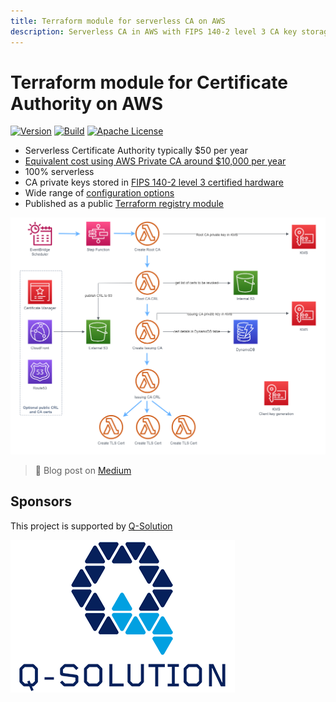 ```yaml
---
title: Terraform module for serverless CA on AWS
description: Serverless CA in AWS with FIPS 140-2 level 3 CA key storage and cost typically under $5 per month
---
```

# Terraform module for Certificate Authority on AWS

[![Version](https://img.shields.io/github/v/release/serverless-ca/terraform-aws-ca)](https://github.com/serverless-ca/terraform-aws-ca/releases/tag/v0.1.0)
[![Build](https://img.shields.io/github/actions/workflow/status/serverless-ca/terraform-aws-ca/.github%2Fworkflows%2Fecdsa_default.yml?branch=main)](https://github.com/serverless-ca/terraform-aws-ca/actions/workflows/ecdsa_default.yml)
[![Apache License](https://img.shields.io/badge/License-Apache%20v2-green.svg)](https://github.com/serverless-ca/terraform-aws-ca/blob/main/LICENSE.md)

* Serverless Certificate Authority typically $50 per year
* [Equivalent cost using AWS Private CA around $10,000 per year](./faq.md#how-did-you-work-out-the-cost-comparison-with-aws-private-ca)
* 100% serverless
* CA private keys stored in [FIPS 140-2 level 3 certified hardware](https://aws.amazon.com/about-aws/whats-new/2023/05/aws-kms-hsm-fips-security-level-3)
* Wide range of [configuration options](options.md)
* Published as a public [Terraform registry module](https://registry.terraform.io/modules/serverless-ca/ca/aws/latest)

![Alt text](assets/images/ca-architecture-options.png?raw=true "CA architecture")

> 📖 Blog post on [Medium](https://medium.com/@paulschwarzenberger/open-source-cloud-certificate-authority-75609439dfe7)

## Sponsors
This project is supported by [Q-Solution](https://www.q-solution.co.uk)

![Alt text](assets/images/q-solution.png?raw=true "Q-Solution")
